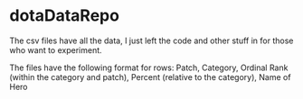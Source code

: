 # dotaDataRepo

The csv files have all the data, I just left the code and other stuff in for those who want to experiment.

The files have the following format for rows:
Patch, Category, Ordinal Rank (within the category and patch), Percent (relative to the category), Name of Hero
